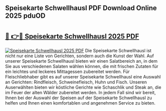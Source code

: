 ## Speisekarte Schwellhausl PDF Download Online 2025 pduOD

# <h2><a href="http://gcdpygn.nevu.top/?p=Speisekarte+Schwellhausl">🔗 👉🔴 Speisekarte Schwellhausl 2025 PDF</a></h2>

[![Speisekarte Schwellhausl 2025 PDF](https://i.imgur.com/dBaPXMq.png)](http://gcdpygn.nevu.top/?p=Speisekarte+Schwellhausl)
Die Speisekarte Schwellhausl ist nicht nur eine Liste von Gerichten, sondern auch die Kunst der Wahl. Auf unserer Speisekarte Schwellhausl bieten wir einen Salatbereich an, in dem Sie aus verschiedenen Salaten wählen können, die mit frischen Zutaten für ein leichtes und leckeres Mittagessen zubereitet werden. Für Fleischliebhaber gibt es auf unserer Speisekarte Schwellhausl eine Auswahl an Gerichten: Rindfleisch, Schweinefleisch, Huhn und Fisch. Unseren Auserwählten bieten wir köstliche Gerichte wie Schaschlik und Steak an, die im Feuer der alten Wälder zubereitet werden. In jedem Fall sind wir bereit, Ihnen bei der Auswahl der Speisen auf der Speisekarte Schwellhausl zu helfen und Ihnen einen komfortablen und angenehmen Service zu bieten.
